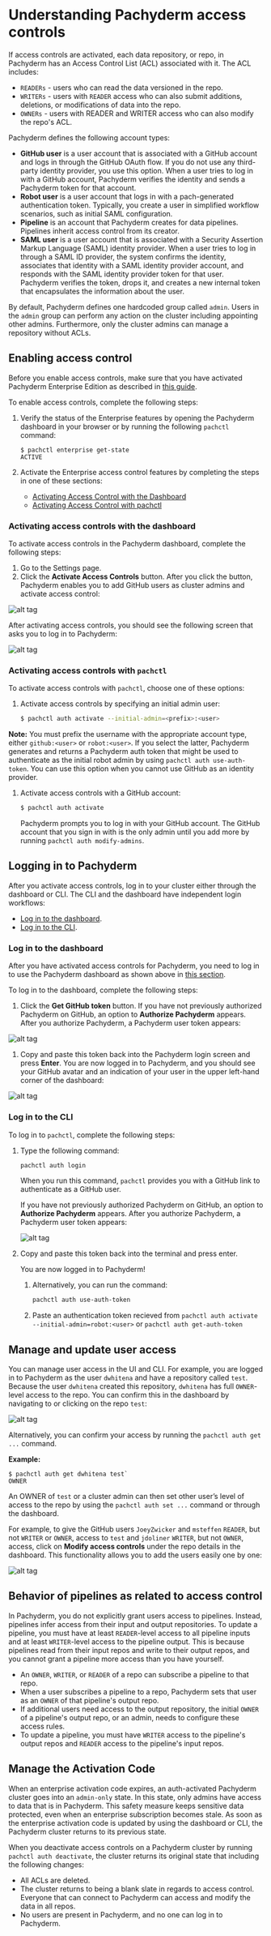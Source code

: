 # Understanding Pachyderm access controls

If access controls are activated, each data repository, or repo,
in Pachyderm has an Access Control List (ACL) associated with it.
The ACL includes:

- `READERs` - users who can read the data versioned in the repo.
- `WRITERs` - users with `READER` access who can also submit
additions, deletions, or modifications of data into the repo.
- `OWNERs` - users with READER and WRITER access who can also
modify the repo's ACL.

Pachyderm defines the following account types:

* **GitHub user** is a user account that is associated with
a GitHub account and logs in through the GitHub OAuth flow. If you do not
use any third-party identity provider, you use this option. When a user tries
to log in with a GitHub account, Pachyderm verifies the identity and
sends a Pachyderm token for that account.
* **Robot user** is a user account that logs in with a pach-generated authentication
token. Typically, you create a user in simplified workflow scenarios, such
as initial SAML configuration.
* **Pipeline** is an account that Pachyderm creates for
data pipelines. Pipelines inherit access control from its creator.
* **SAML user** is a user account that is associated with a Security Assertion
Markup Language (SAML) identity provider.
When a user tries to log in through a SAML ID provider, the system
confirms the identity, associates
that identity with a SAML identity provider account, and responds with
the SAML identity provider token for that user. Pachyderm verifies the token,
drops it, and creates a new internal token that encapsulates the information
about the user.

By default, Pachyderm defines one hardcoded group called `admin`.
Users in the `admin` group can perform any
action on the cluster including appointing other admins.
Furthermore, only the cluster admins can manage a repository
without ACLs.

## Enabling access control

Before you enable access controls, make sure that
you have activated Pachyderm Enterprise Edition
as described in [this guide](./deployment.html).

To enable access controls, complete the following steps:

1. Verify the status of the Enterprise
features by opening the Pachyderm dashboard in your browser or
by running the following `pachctl` command:

   ```
   $ pachctl enterprise get-state
   ACTIVE
   ```

1. Activate the Enterprise access control features by completing
the steps in one of these sections:

   * [Activating Access Control with the Dashboard](#activating-access-controls-with-the-dashboard)
   * [Activating Access Control with pachctl](#activating-access-controls-with-pachctl)

### Activating access controls with the dashboard

To activate access controls in the Pachyderm dashboard,
complete the following steps:

1. Go to the Settings page.
1. Click the **Activate Access Controls** button.
After you click the button, Pachyderm enables you to add GitHub users
as cluster admins and activate access control:

![alt tag](auth_dash1.png)

After activating access controls, you should see the following screen
that asks you to log in to Pachyderm:

![alt tag](auth_dash2.png)

### Activating access controls with `pachctl`

To activate access controls with `pachctl`, choose one of these options:


1. Activate access controls by specifying an initial admin user:

   ```bash
   $ pachctl auth activate --initial-admin=<prefix>:<user>
   ```
  **Note:** You must prefix the username with the appropriate account
  type, either `github:<user>` or `robot:<user>`. If you select the
  latter, Pachyderm generates and returns a Pachyderm auth token
  that might be used to authenticate as the initial robot admin by using
  `pachctl auth use-auth-token`. You can use this option when
  you cannot use GitHub as an identity provider.


1. Activate access controls with a GitHub account:

   ```bash
   $ pachctl auth activate
   ```

   Pachyderm prompts you to log in with your GitHub account. The
   GitHub account that you sign in with is the only admin until
   you add more by running `pachctl auth modify-admins`.

## Logging in to Pachyderm

After you activate access controls, log in to your cluster either
through the dashboard or CLI. The CLI and the dashboard have
independent login workflows:

- [Log in to the dashboard](#log-in-to-the-dashboard).
- [Log in to the CLI](#log-in-to-the-cli).

### Log in to the dashboard

After you have activated access controls for Pachyderm, you
need to log in to use the Pachyderm dashboard as shown above
in [this section](#activating-access-controls-with-the-dashboard).

To log in to the dashboard, complete the following steps:

1. Click the **Get GitHub token** button. If you
have not previously authorized Pachyderm on GitHub, an option
to **Authorize Pachyderm** appears. After you authorize
Pachyderm, a Pachyderm user token appears:

![alt tag](auth.png)

1. Copy and paste this token back into the Pachyderm login
screen and press **Enter**. You are now logged in to Pachyderm,
and you should see your GitHub avatar and an indication of your
user in the upper left-hand corner of the dashboard:

![alt tag](auth_dash3.png)


### Log in to the CLI

To log in to `pachctl`, complete the following steps:

1. Type the following command:

   ```bash
   pachctl auth login
   ```

   When you run this command, `pachctl` provides
   you with a GitHub link to authenticate as a
   GitHub user.

   If you have not previously authorized Pachyderm on GitHub, an option
   to **Authorize Pachyderm** appears. After you authorize Pachyderm,
   a Pachyderm user token appears:

   ![alt tag](auth.png)

1. Copy and paste this token back into the terminal and press enter.

   You are now logged in to Pachyderm!

   1. Alternatively, you can run the command:

      ```bash
      pachctl auth use-auth-token
      ```

   1. Paste an authentication token recieved from
      `pachctl auth activate --initial-admin=robot:<user>` or
      `pachctl auth get-auth-token`

## Manage and update user access

You can manage user access in the UI and CLI.
For example, you are logged in to Pachyderm as the user `dwhitena`
and have a repository called `test`.  Because the user `dwhitena` created
this repository, `dwhitena` has full `OWNER`-level access to the repo.
You can confirm this in the dashboard by navigating to or clicking on
the repo `test`:

![alt tag](auth_dash4.png)


Alternatively, you can confirm your access by running the
`pachctl auth get ...` command.

**Example:**

```
$ pachctl auth get dwhitena test`
OWNER
```

An OWNER of `test` or a cluster admin can then set other user’s
level of access to the repo by using
the `pachctl auth set ...` command or through the dashboard.

For example, to give the GitHub users `JoeyZwicker` and
`msteffen` `READER`, but not `WRITER` or `OWNER`, access to
`test` and `jdoliner` `WRITER`, but not `OWNER`, access,
click on **Modify access controls** under the repo details
in the dashboard. This functionality allows you to add
the users easily one by one:

![alt tag](auth_dash5.png)

## Behavior of pipelines as related to access control

In Pachyderm, you do not explicitly grant users access to
pipelines. Instead, pipelines infer access from their input
and output repositories. To update a pipeline, you must have
at least `READER`-level access to all pipeline inputs and at
least `WRITER`-level access to the pipeline output. This is
because pipelines read from their input repos and write
to their output repos, and you cannot grant a pipeline
more access than you have yourself.

- An `OWNER`, `WRITER`, or `READER` of a repo can subscribe a
pipeline to that repo.
- When a user subscribes a pipeline to a repo, Pachyderm sets
that user as an `OWNER` of that pipeline's output repo.
- If additional users need access to the output repository,
the initial `OWNER` of a pipeline's output repo, or an admin,
needs to configure these access rules.
- To update a pipeline, you must have `WRITER` access to the
pipeline's output repos and `READER` access to the
pipeline's input repos.


## Manage the Activation Code

When an enterprise activation code expires, an auth-activated
Pachyderm cluster goes into an `admin-only` state. In this
state, only admins have access to data that is in Pachyderm.
This safety measure keeps sensitive data protected, even when
an enterprise subscription becomes stale. As soon as the enterprise
activation code is updated by using the dashboard or CLI, the
Pachyderm cluster returns to its previous state.

When you deactivate access controls on a Pachyderm cluster
by running `pachctl auth deactivate`, the cluster returns
its original state that including the
following changes:

- All ACLs are deleted.
- The cluster returns to being a blank slate in regards to
access control. Everyone that can connect to Pachyderm can access
and modify the data in all repos.
- No users are present in Pachyderm, and no one can log in to Pachyderm.
